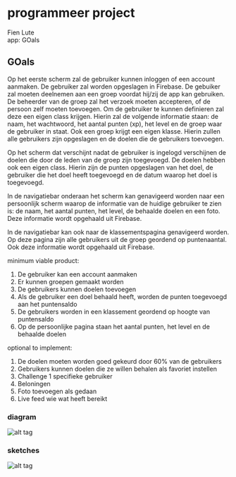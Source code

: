 # programmeer project
Fien Lute  
app: GOals   

## GOals 

Op het eerste scherm zal de gebruiker kunnen inloggen of een account aanmaken. De gebruiker zal worden opgeslagen in Firebase. De gebuiker zal moeten deelnemen aan een groep voordat hij/zij de app kan gebruiken. De beheerder van de groep zal het verzoek moeten accepteren, of de persoon zelf moeten toevoegen. Om de gebruiker te kunnen definieren zal deze een eigen class krijgen. Hierin zal de volgende informatie staan: de naam, het wachtwoord, het aantal punten (xp), het level en de groep waar de gebruiker in staat. Ook een groep krijgt een eigen klasse. Hierin zullen alle gebruikers zijn opgeslagen en de doelen die de gebruikers toevoegen. 

Op het scherm dat verschijnt nadat de gebruiker is ingelogd verschijnen de doelen die door de leden van de groep zijn toegevoegd. De doelen hebben ook een eigen class. Hierin zijn de punten opgeslagen van het doel, de gebruiker die het doel heeft toegevoegd en de datum waarop het doel is toegevoegd. 

In de navigatiebar onderaan het scherm kan genavigeerd worden naar een persoonlijk scherm waarop de informatie van de huidige gebruiker te zien is: de naam, het aantal punten, het level, de behaalde doelen en een foto. Deze informatie wordt opgehaald uit Firebase. 

In de navigatiebar kan ook naar de klassementspagina genavigeerd worden. Op deze pagina zijn alle gebruikers uit de groep geordend op puntenaantal. Ook deze informatie wordt opgehaald uit Firebase. 


minimum viable product:  
1.	De gebruiker kan een account aanmaken  
2.	Er kunnen groepen gemaakt worden  
3.	De gebruikers kunnen doelen toevoegen  
4.	Als de gebruiker een doel behaald heeft, worden de punten toegevoegd aan het puntensaldo  
5.	De gebruikers worden in een klassement geordend op hoogte van puntensaldo  
6.  Op de persoonlijke pagina staan het aantal punten, het level en de behaalde doelen 

optional to implement:  
1.	De doelen moeten worden goed gekeurd door 60% van de gebruikers  
2.	Gebruikers kunnen doelen die ze willen behalen als favoriet instellen   
3.	Challenge 1 specifieke gebruiker    
5.  Beloningen   
6.  Foto toevoegen als gedaan 
7.  Live feed wie wat heeft bereikt 

### diagram 
![alt tag](https://github.com/fienlute/programmeerproject/blob/master/GOals/doc/diagram%20GOals.png)

### sketches
![alt tag](https://github.com/fienlute/programmeerproject/blob/master/GOals/doc/sketches%20GOals.png)


